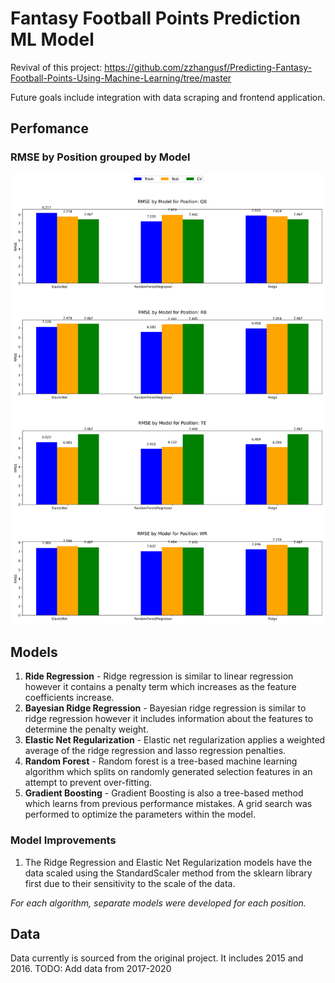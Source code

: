# Fantasy Football Points Prediction ML Model

Revival of this project: https://github.com/zzhangusf/Predicting-Fantasy-Football-Points-Using-Machine-Learning/tree/master

Future goals include integration with data scraping and frontend application.

## Perfomance

### RMSE by Position grouped by Model

![RMSE for each Position by Model](./results/position_rmse_comparison_by_model.png)

## Models

1. **Ride Regression** - Ridge regression is similar to linear regression however it contains a penalty term which increases as the feature coefficients increase.
2. **Bayesian Ridge Regression** - Bayesian ridge regression is similar to ridge regression however it includes information about the features to determine the penalty weight.
3. **Elastic Net Regularization** - Elastic net regularization applies a weighted average of the ridge regression and lasso regression penalties. 
4. **Random Forest** - Random forest is a tree-based machine learning algorithm which splits on randomly generated selection features in an attempt to prevent over-fitting.
5. **Gradient Boosting** - Gradient Boosting is also a tree-based method which learns from previous performance mistakes. A grid search was performed to optimize the parameters within the model.

### Model Improvements

1. The Ridge Regression and Elastic Net Regularization models have the data scaled using the StandardScaler method from the sklearn library first due to their sensitivity to the scale of the data.

*For each algorithm, separate models were developed for each position.*

## Data

Data currently is sourced from the original project. It includes 2015 and 2016. 
TODO: Add data from 2017-2020
